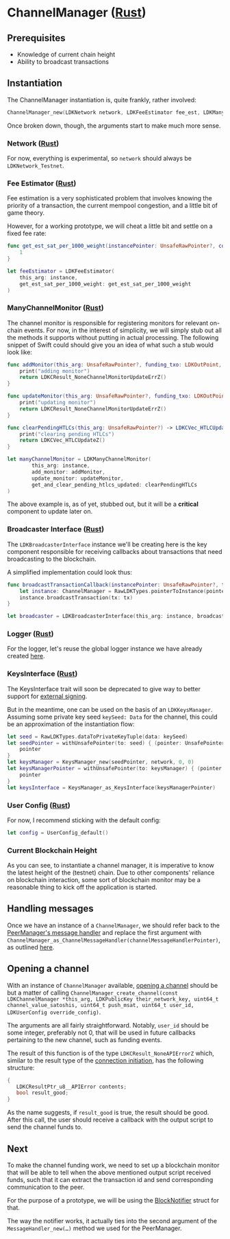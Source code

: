 # ChannelManager ([Rust](https://docs.rs/lightning/0.0.11/lightning/ln/channelmanager/index.html))

## Prerequisites

* Knowledge of current chain height
* Ability to broadcast transactions

## Instantiation

The ChannelManager instantiation is, quite frankly, rather involved:

```c
ChannelManager_new(LDKNetwork network, LDKFeeEstimator fee_est, LDKManyChannelMonitor monitor, LDKBroadcasterInterface tx_broadcaster, LDKLogger logger, LDKKeysInterface keys_manager, LDKUserConfig config, uintptr_t current_blockchain_height)
```

Once broken down, though, the arguments start to make much more sense.

### Network ([Rust](https://docs.rs/bitcoin/0.21.0/bitcoin/network/constants/enum.Network.html))

For now, everything is experimental, so `network` should always be `LDKNetwork_Testnet`.

### Fee Estimator ([Rust](https://docs.rs/lightning/0.0.11/lightning/chain/chaininterface/trait.FeeEstimator.html))

Fee estimation is a very sophisticated problem that involves knowing the priority of a transaction,
the current mempool congestion, and a little bit of game theory.

However, for a working prototype, we will cheat a little bit and settle on a fixed fee rate:

```swift
func get_est_sat_per_1000_weight(instancePointer: UnsafeRawPointer?, confirmationTarget: LDKConfirmationTarget) -> UInt64 {
    1
}

let feeEstimator = LDKFeeEstimator(
    this_arg: instance,
    get_est_sat_per_1000_weight: get_est_sat_per_1000_weight
)
```

### ManyChannelMonitor ([Rust](https://docs.rs/lightning/0.0.11/lightning/ln/channelmonitor/trait.ManyChannelMonitor.html))

The channel monitor is responsible for registering monitors for relevant on-chain events. For now,
in the interest of simplicity, we will simply stub out all the methods it supports without
putting in actual processing. The following snippet of Swift could should give you an idea
of what such a stub would look like:

```swift
func addMonitor(this_arg: UnsafeRawPointer?, funding_txo: LDKOutPoint, monitor: LDKChannelMonitor) -> LDKCResult_NoneChannelMonitorUpdateErrZ {
    print("adding monitor")
    return LDKCResult_NoneChannelMonitorUpdateErrZ()
}

func updateMonitor(this_arg: UnsafeRawPointer?, funding_txo: LDKOutPoint, update: LDKChannelMonitorUpdate) -> LDKCResult_NoneChannelMonitorUpdateErrZ {
    print("updating monitor")
    return LDKCResult_NoneChannelMonitorUpdateErrZ()
}

func clearPendingHTLCs(this_arg: UnsafeRawPointer?) -> LDKCVec_HTLCUpdateZ {
    print("clearing pending HTLCs")
    return LDKCVec_HTLCUpdateZ()
}

let manyChannelMonitor = LDKManyChannelMonitor(
        this_arg: instance,
        add_monitor: addMonitor,
        update_monitor: updateMonitor,
        get_and_clear_pending_htlcs_updated: clearPendingHTLCs
)
``` 

The above example is, as of yet, stubbed out, but it will be a **critical** component to update later on.

### Broadcaster Interface ([Rust](https://docs.rs/lightning/0.0.11/lightning/chain/chaininterface/trait.BroadcasterInterface.html))

The `LDKBroadcasterInterface` instance we'll be creating here is the key component responsible
for receiving callbacks about transactions that need broadcasting to the blockchain.

A simplified implementation could look thus:

```swift
func broadcastTransactionCallback(instancePointer: UnsafeRawPointer?, tx: LDKTransaction) -> Void {
    let instance: ChannelManager = RawLDKTypes.pointerToInstance(pointer: instancePointer!)
    instance.broadcastTransaction(tx: tx)
}

let broadcaster = LDKBroadcasterInterface(this_arg: instance, broadcast_transaction: broadcastTransactionCallback)
```

### Logger ([Rust](https://docs.rs/lightning/0.0.11/lightning/util/logger/trait.Logger.html))

For the logger, let's reuse the global logger instance we have already created [here](PeerManager.md#logger-rust).

### KeysInterface ([Rust](https://docs.rs/lightning/0.0.11/lightning/chain/keysinterface/trait.KeysInterface.html))

The KeysInterface trait will soon be deprecated to give way to better support for [external signing](README.md#signing).

But in the meantime, one can be used on the basis of an `LDKKeysManager`. Assuming some private
key seed `keySeed: Data` for the channel, this could be an approximation of the instantiation flow:

```swift
let seed = RawLDKTypes.dataToPrivateKeyTuple(data: keySeed)
let seedPointer = withUnsafePointer(to: seed) { (pointer: UnsafePointer<RawLDKTypes.SecretKey>) in
    pointer
}
let keysManager = KeysManager_new(seedPointer, network, 0, 0)
let keysManagerPointer = withUnsafePointer(to: keysManager) { (pointer: UnsafePointer<LDKKeysManager>) in
    pointer
}
let keysInterface = KeysManager_as_KeysInterface(keysManagerPointer)
```

### User Config ([Rust](https://docs.rs/lightning/0.0.11/lightning/util/config/struct.UserConfig.html))

For now, I recommend sticking with the default config:

```swift
let config = UserConfig_default()
```

### Current Blockchain Height

As you can see, to instantiate a channel manager, it is imperative to know the latest height of the (testnet)
chain. Due to other components' reliance on blockchain interaction, some sort of blockchain monitor may be
a reasonable thing to kick off the application is started. 

## Handling messages

Once we have an instance of a `ChannelManager`, we should refer back to the [PeerManager's message handler](PeerManager.md#message-handler-rust)
and replace the first argument with `ChannelManager_as_ChannelMessageHandler(channelMessageHandlerPointer)`,
as outlined [here](PeerManager.md#next).

## Opening a channel

With an instance of `ChannelManager` available, [opening a channel](https://docs.rs/lightning/0.0.11/lightning/ln/channelmanager/struct.ChannelManager.html#method.create_channel) should be but a matter of calling
`ChannelManager_create_channel(const LDKChannelManager *this_arg, LDKPublicKey their_network_key, uint64_t channel_value_satoshis, uint64_t push_msat, uint64_t user_id, LDKUserConfig override_config)`.

The arguments are all fairly straightforward. Notably, `user_id` should be some integer, preferably not 0, that
will be used in future callbacks pertaining to the new channel, such as funding events.

The result of this function is of the type `LDKCResult_NoneAPIErrorZ` which, similar to the result type
of the [connection initiation](PeerManager.md#first-message), has the following structure:

```c
{
   LDKCResultPtr_u8__APIError contents;
   bool result_good;
}
```

As the name suggests, if `result_good` is true, the result should be good. After this call, the user should receive
a callback with the output script to send the channel funds to.

## Next

To make the channel funding work, we need to set up a blockchain monitor that will be able to tell when
the above mentioned output script received funds, such that it can extract the transaction id and send
corresponding communication to the peer.

For the purpose of a prototype, we will be using the [BlockNotifier](BlockNotifier.md) struct for that.

The way the notifier works, it actually ties into the second argument of the `MessageHandler_new(…)`
method we used for the PeerManager.
